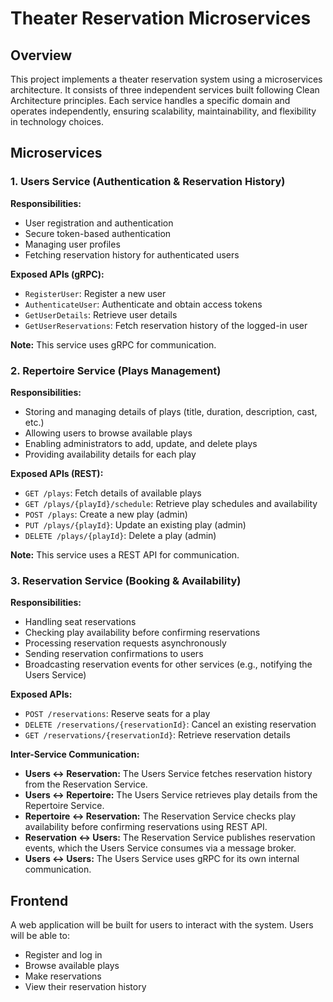 # Theater Reservation Microservices

## Overview

This project implements a theater reservation system using a microservices architecture. It consists of three independent services built following Clean Architecture principles. Each service handles a specific domain and operates independently, ensuring scalability, maintainability, and flexibility in technology choices.

## Microservices

### 1. Users Service (Authentication & Reservation History)

**Responsibilities:**

-   User registration and authentication
-   Secure token-based authentication
-   Managing user profiles
-   Fetching reservation history for authenticated users

**Exposed APIs (gRPC):**

-   `RegisterUser`: Register a new user
-   `AuthenticateUser`: Authenticate and obtain access tokens
-   `GetUserDetails`: Retrieve user details
-   `GetUserReservations`: Fetch reservation history of the logged-in user

**Note:** This service uses gRPC for communication.

### 2. Repertoire Service (Plays Management)

**Responsibilities:**

-   Storing and managing details of plays (title, duration, description, cast, etc.)
-   Allowing users to browse available plays
-   Enabling administrators to add, update, and delete plays
-   Providing availability details for each play

**Exposed APIs (REST):**

-   `GET /plays`: Fetch details of available plays
-   `GET /plays/{playId}/schedule`: Retrieve play schedules and availability
-   `POST /plays`: Create a new play (admin)
-   `PUT /plays/{playId}`: Update an existing play (admin)
-   `DELETE /plays/{playId}`: Delete a play (admin)

**Note:** This service uses a REST API for communication.

### 3. Reservation Service (Booking & Availability)

**Responsibilities:**

-   Handling seat reservations
-   Checking play availability before confirming reservations
-   Processing reservation requests asynchronously
-   Sending reservation confirmations to users
-   Broadcasting reservation events for other services (e.g., notifying the Users Service)

**Exposed APIs:**

-   `POST /reservations`: Reserve seats for a play
-   `DELETE /reservations/{reservationId}`: Cancel an existing reservation
-   `GET /reservations/{reservationId}`: Retrieve reservation details

**Inter-Service Communication:**

-   **Users ↔ Reservation:** The Users Service fetches reservation history from the Reservation Service.
-   **Users ↔ Repertoire:** The Users Service retrieves play details from the Repertoire Service.
-   **Repertoire ↔ Reservation:** The Reservation Service checks play availability before confirming reservations using REST API.
-   **Reservation ↔ Users:** The Reservation Service publishes reservation events, which the Users Service consumes via a message broker.
-   **Users ↔ Users:** The Users Service uses gRPC for its own internal communication.

## Frontend

A web application will be built for users to interact with the system. Users will be able to:

-   Register and log in
-   Browse available plays
-   Make reservations
-   View their reservation history
